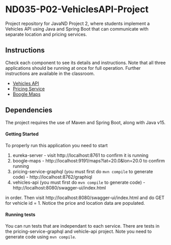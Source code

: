 # ND035-P02-VehiclesAPI-Project

Project repository for JavaND Project 2, where students implement a Vehicles API using Java and Spring Boot that can communicate with separate location and pricing services.

## Instructions

Check each component to see its details and instructions. Note that all three applications
should be running at once for full operation. Further instructions are available in the classroom.

- [Vehicles API](vehicles-api/README.md)
- [Pricing Service](pricing-service/README.md)
- [Boogle Maps](boogle-maps/README.md)

## Dependencies

The project requires the use of Maven and Spring Boot, along with Java v15.

#### Getting Started

To properly run this application you need to start 
1) eureka-server - visit http://localhost:8761 to confirm it is running
2) boogle-maps - http://localhost:9191/maps?lat=20.0&lon=20.0 to confirm running 
3) pricing-service-graphql (you must first do `mvn compile` to generate code) - http://localhost:8762/graphiql
4) vehicles-api (you must first do `mvn compile` to generate code) - http://localhost:8080/swagger-ui/index.html

in order.
Then visit http://localhost:8080/swagger-ui/index.html and do GET for vehicle id = 1. Notice the price and location data are populated.

#### Running tests
You can run tests that are independant to each service. There are tests in the pricing-service-graphql and vehicle-api project. Note you need to generate code using `mvn compile`.
